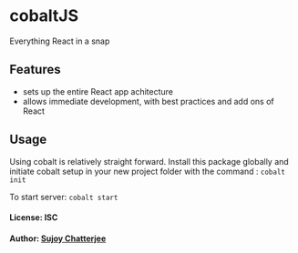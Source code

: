 # cobaltJS

Everything React in a snap

## Features

* sets up the entire React app achitecture
* allows immediate development, with best practices and add ons of React

## Usage
Using cobalt is relatively straight forward. Install this package globally and initiate cobalt setup in your new project folder with the command : ``` cobalt init ```

To start server:
``` cobalt start  ```

#### License: ISC
#### Author: [Sujoy Chatterjee](http://github.com/sujoychatter)

